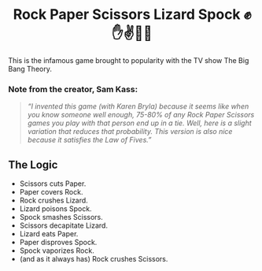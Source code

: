 <h1 align='center'>Rock Paper Scissors Lizard Spock ✊✋✌️🤏🖖</h1>
This is the infamous game brought to popularity with the TV show The Big Bang Theory.

### Note from the creator, Sam Kass:

<blockquote><i>“I invented this game (with Karen Bryla) because it seems like when you know someone well enough, 75-80% of any Rock Paper Scissors games you play with that person end up in a tie. Well, here is a slight variation that reduces that probability. This version is also nice because it satisfies the Law of Fives.”</i></blockquote>

## The Logic

- Scissors cuts Paper.
- Paper covers Rock.
- Rock crushes Lizard.
- Lizard poisons Spock.
- Spock smashes Scissors.
- Scissors decapitate Lizard.
- Lizard eats Paper.
- Paper disproves Spock.
- Spock vaporizes Rock.
- (and as it always has) Rock crushes Scissors.
